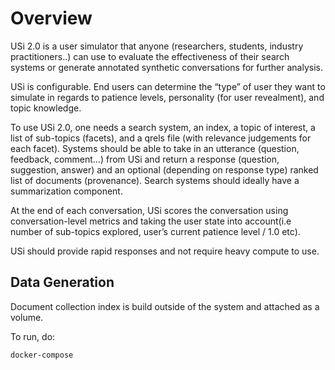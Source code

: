# Overview

USi 2.0 is a user simulator that anyone (researchers, students, industry practitioners..) can use to evaluate the effectiveness of their search systems or generate annotated synthetic conversations for further analysis.

USi is configurable. End users can determine the “type” of user they want to simulate in regards to patience levels, personality (for user revealment), and topic knowledge.

To use USi 2.0, one needs a search system, an index, a topic of interest, a list of sub-topics (facets), and a qrels file (with relevance judgements for each facet). Systems should be able to take in an utterance (question, feedback, comment…) from USi and return a response (question, suggestion, answer) and an optional (depending on response type) ranked list of documents (provenance). Search systems should ideally have a summarization component.

At the end of each conversation, USi scores the conversation using conversation-level metrics and taking the user state into account(i.e number of sub-topics explored, user’s current patience level / 1.0 etc).

USi should provide rapid responses and not require heavy compute to use.

## Data Generation

Document collection index is build outside of the system and attached as a volume.

To run, do:

`docker-compose `
